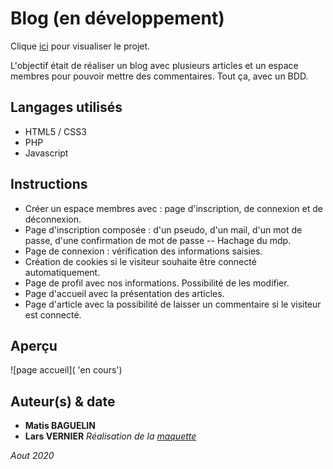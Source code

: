 # Blog (en développement)

Clique [ici](http://mbaguelin.eemi.tech/BDD/blog/) pour visualiser le projet.

L'objectif était de réaliser un blog avec plusieurs articles et un espace membres pour pouvoir mettre des commentaires. Tout ça, avec un BDD.


## Langages utilisés 

* HTML5 / CSS3
* PHP
* Javascript 


## Instructions

* Créer un espace membres avec : page d'inscription, de connexion et de déconnexion.
* Page d'inscription composée : d'un pseudo, d'un mail, d'un mot de passe, d'une confirmation de mot de passe -- Hachage du mdp.
* Page de connexion : vérification des informations saisies.
* Création de cookies si le visiteur souhaite être connecté automatiquement.
* Page de profil avec nos informations. Possibilité de les modifier.
* Page d'accueil avec la présentation des articles.
* Page d'article avec la possibilité de laisser un commentaire si le visiteur est connecté.


## Aperçu

![page accueil]( 'en cours')


## Auteur(s) & date

* **Matis BAGUELIN**
* **Lars VERNIER** *Réalisation de la [maquette](https://www.behance.net/gallery/101575593/The-Blog)* 

*Aout 2020*
